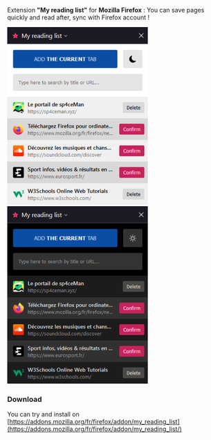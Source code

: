 Extension **"My reading list"** for **Mozilla Firefox** : You can save pages quickly and read after, sync with Firefox account !

<img src="screenshots/readingList_white.png" width="325"> <img src="screenshots/readingList_black.png" width="325">

### Download
You can try and install on [https://addons.mozilla.org/fr/firefox/addon/my_reading_list](https://addons.mozilla.org/fr/firefox/addon/my_reading_list/)
